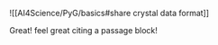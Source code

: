 

![[AI4Science/PyG/basics#share crystal data format]]



Great! feel great citing a passage block!
